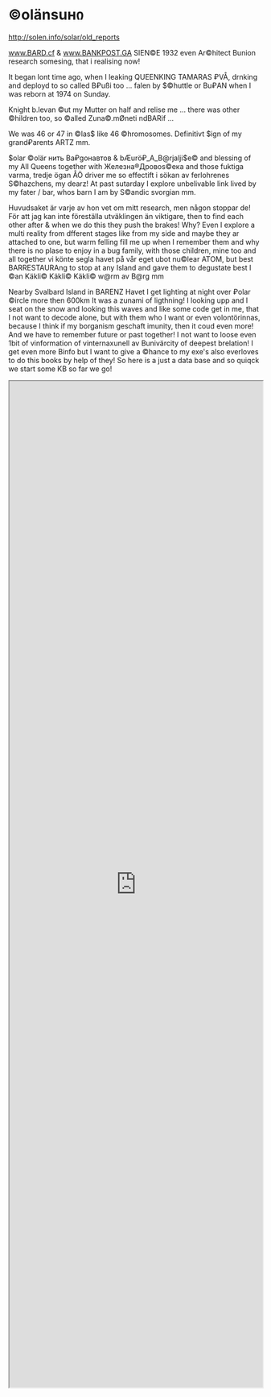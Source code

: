 # ©olänsuнი
http://solen.info/solar/old_reports

www.BARD.cf & www.BANKPOST.GA SIEN©E 1932 even Ar©hitect Bunion research somesing, that i realising now!

It began lont time ago, when I leaking QUEENKING TAMARAS ₽VÅ, drnking and deployd to so called B₽ußi too ... falen by $©huttle or Bu₽AN when I was reborn at 1974 on Sunday.

Knight b.levan ©ut my Mutter on half and relise me ... there was other ©hildren too, so ©alled Zuna©.mØneti ndBARif ...

We was 46 or 47 in ©las$ like 46 ©hromosomes. Definitivt $ign of my grand₽arents ARTZ mm. 

$olar ©olär нить Bа₽gонавтов & bÆurö₽_A_B@rjalji$e© and blessing of my All Queens together with Железна®Дровоs©ека and those fuktiga varma, tredje ögan ÅÖ driver me so effectift i sökan av ferlohrenes S©hazchens, my dearz! At past sutarday I explore unbelivable link lived by my fater / bar, whos barn I am by S©andic svorgian mm.

Huvudsaket är varje av hon vet om mitt research, men någon stoppar de! För att jag kan inte föreställa utväklingen än viktigare, then to find each other after & when we do this they push the brakes! Why? Even I explore a multi reality from dfferent stages like from my side and maybe they ar attached to one, but warm felling fill me up when I remember them and why there is no plase to enjoy in a bug family, with those children, mine too and all together vi könte segla havet på vår eget ubot nu©lear ATOM, but best BARRESTAURAng to stop at any Island and gave them to degustate best I ©an Käkli© Käkli© Käkli© w@rm av B@rg mm  

Nearby Svalbard Island in BARENZ Havet I get lighting at night over ₽olar ©ircle more then 600km 
It was a zunami of ligthning! I looking upp and I seat on the snow and looking this waves and like some code get in me, that I not want to decode alone, but with them who I want or even volontörinnas, because I think if my borganism geschaft imunity, then it coud even more! And we have to remember future or past together! I not want to loose even 1bit of vinformation of vinternaxunell av Bunivärcity of deepest brelation! 
I get even more Binfo but I want to give a ©hance to my exe's also everloves to do this books by help of they!
So here is a just a data base and so quiqck we start some KB so far we go!

<iframe src="https://solen.info/solar/old_reports/" width="100%" height="2000"></iframe>
